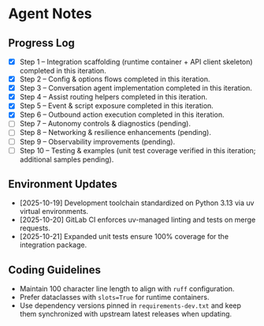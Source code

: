 # Agent Notes

## Progress Log
- [x] Step 1 – Integration scaffolding (runtime container + API client skeleton) completed in this iteration.
- [x] Step 2 – Config & options flows completed in this iteration.
- [x] Step 3 – Conversation agent implementation completed in this iteration.
- [x] Step 4 – Assist routing helpers completed in this iteration.
- [x] Step 5 – Event & script exposure completed in this iteration.
- [x] Step 6 – Outbound action execution completed in this iteration.
- [ ] Step 7 – Autonomy controls & diagnostics (pending).
- [ ] Step 8 – Networking & resilience enhancements (pending).
- [ ] Step 9 – Observability improvements (pending).
- [ ] Step 10 – Testing & examples (unit test coverage verified in this iteration; additional samples pending).

## Environment Updates
- [2025-10-19] Development toolchain standardized on Python 3.13 via uv virtual environments.
- [2025-10-20] GitLab CI enforces uv-managed linting and tests on merge requests.
- [2025-10-21] Expanded unit tests ensure 100% coverage for the integration package.

## Coding Guidelines
- Maintain 100 character line length to align with `ruff` configuration.
- Prefer dataclasses with `slots=True` for runtime containers.
- Use dependency versions pinned in `requirements-dev.txt` and keep them synchronized with upstream latest releases when updating.
